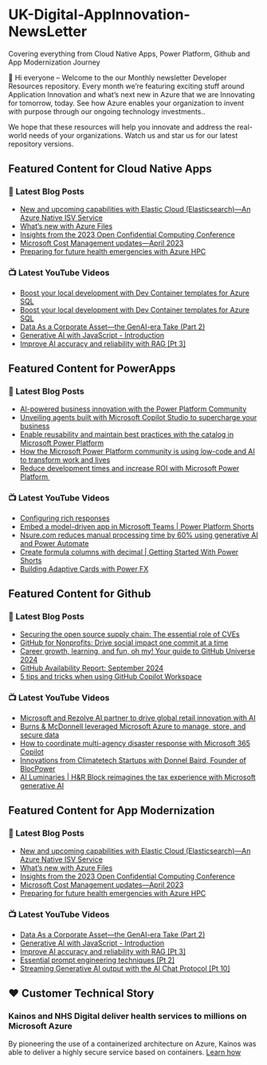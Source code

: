 # UK-Digital-AppInnovation-NewsLetter

Covering everything from Cloud Native Apps, Power Platform, Github and App Modernization Journey

👋 Hi everyone – Welcome to the our Monthly newsletter Developer Resources repository. Every month we’re featuring exciting stuff around Application Innovation and what’s next new in Azure that we are Innovating for tomorrow, today. See how Azure enables your organization to invent with purpose through our ongoing technology investments..


We hope that these resources will help you innovate and address the real-world needs of your organizations. Watch us and star us for our latest repository versions.

## Featured Content for Cloud Native Apps


### 📝 Latest Blog Posts

    
<!-- BLOGCNA:START -->
- [New and upcoming capabilities with Elastic Cloud (Elasticsearch)—An Azure Native ISV Service](https://azure.microsoft.com/blog/new-and-upcoming-capabilities-with-elastic-cloud-elasticsearch-an-azure-native-isv-service/)
- [What’s new with Azure Files](https://azure.microsoft.com/blog/what-s-new-with-azure-files/)
- [Insights from the 2023 Open Confidential Computing Conference](https://azure.microsoft.com/blog/insights-from-the-2023-open-confidential-computing-conference/)
- [Microsoft Cost Management updates—April 2023](https://azure.microsoft.com/blog/microsoft-cost-management-updates-april-2023/)
- [Preparing for future health emergencies with Azure HPC ](https://azure.microsoft.com/blog/preparing-for-future-health-emergencies-with-azure-hpc/)
<!-- BLOGCNA:END -->

### 📺 Latest YouTube Videos

 
<!-- YOUTUBECNA:START -->
- [Boost your local development with Dev Container templates for Azure SQL](https://www.youtube.com/watch?v=hSllXf9EMfc)
- [Boost your local development with Dev Container templates for Azure SQL](https://www.youtube.com/watch?v=0qyjbOPeKP4)
- [Data As a Corporate Asset—the GenAI-era Take &lpar;Part 2&rpar;](https://www.youtube.com/watch?v=Vlj2hey_zVY)
- [Generative AI with JavaScript - Introduction](https://www.youtube.com/watch?v=vLYtDgs_zx8)
- [Improve AI accuracy and reliability with RAG [Pt 3]](https://www.youtube.com/watch?v=xkFOmx5yxIA)
<!-- YOUTUBECNA:END -->

##  Featured Content for PowerApps
### 📝 Latest Blog Posts
<!-- BLOGPOWER:START -->
- [AI-powered business innovation with the Power Platform Community](https://www.microsoft.com/en-us/power-platform/blog/2024/09/18/ai-powered-business-innovation-with-the-power-platform-community/)
- [Unveiling agents built with Microsoft Copilot Studio to supercharge your business](https://www.microsoft.com/en-us/microsoft-copilot/blog/copilot-studio/unveiling-copilot-agents-built-with-microsoft-copilot-studio-to-supercharge-your-business/)
- [Enable reusability and maintain best practices with the catalog in Microsoft Power Platform](https://www.microsoft.com/en-us/power-platform/blog/2024/09/11/enable-reusability-and-maintain-best-practices-with-the-catalog-in-microsoft-power-platform/)
- [How the Microsoft Power Platform community is using low-code and AI to transform work and lives](https://www.microsoft.com/en-us/power-platform/blog/2024/09/10/how-the-microsoft-power-platform-community-is-using-low-code-and-ai-to-transform-work-and-lives/)
- [Reduce development times and increase ROI with Microsoft Power Platform ](https://www.microsoft.com/en-us/power-platform/blog/2024/09/03/reduce-development-times-and-increase-roi-with-microsoft-power-platform/)
<!-- BLOGPOWER:END -->
 ### 📺 Latest YouTube Videos
    
<!-- YOUTUBEPOWER:START -->
- [Configuring rich responses](https://www.youtube.com/watch?v=so2TLye0cUo)
- [Embed a model-driven app in Microsoft Teams | Power Platform Shorts](https://www.youtube.com/watch?v=vRzJAN5P4X8)
- [Nsure.com reduces manual processing time by 60% using generative AI and Power Automate](https://www.youtube.com/watch?v=I0ykNx4XLE8)
- [Create formula columns with decimal | Getting Started With Power Shorts](https://www.youtube.com/watch?v=NmpPG0_sPX0)
- [Building Adaptive Cards with Power FX](https://www.youtube.com/watch?v=Pa-aFBYODSo)
<!-- YOUTUBEPOWER:END -->

##  Featured Content for Github
### 📝 Latest Blog Posts
<!-- BLOGGITHUB:START -->
- [Securing the open source supply chain: The essential role of CVEs](https://github.blog/security/supply-chain-security/securing-the-open-source-supply-chain-the-essential-role-of-cves/)
- [GitHub for Nonprofits: Drive social impact one commit at a time](https://github.blog/news-insights/product-news/github-for-nonprofits-drive-social-impact-one-commit-at-a-time/)
- [Career growth, learning, and fun, oh my! Your guide to GitHub Universe 2024](https://github.blog/news-insights/company-news/career-growth-learning-and-fun-oh-my-your-guide-to-github-universe-2024/)
- [GitHub Availability Report: September 2024](https://github.blog/news-insights/company-news/github-availability-report-september-2024/)
- [5 tips and tricks when using GitHub Copilot Workspace](https://github.blog/ai-and-ml/github-copilot/5-tips-and-tricks-when-using-github-copilot-workspace/)
<!-- BLOGGITHUB:END -->
### 📺 Latest YouTube Videos
<!-- YOUTUBEGITHUB:START -->
- [Microsoft and Rezolve AI partner to drive global retail innovation with AI](https://www.youtube.com/watch?v=bos5HLw2jlk)
- [Burns &amp; McDonnell leveraged Microsoft Azure to manage, store, and secure data](https://www.youtube.com/watch?v=Hmy0CAvKi28)
- [How to coordinate multi-agency disaster response with Microsoft 365 Copilot](https://www.youtube.com/watch?v=4DY4Gt35SSw)
- [Innovations from Climatetech Startups with Donnel Baird, Founder of BlocPower](https://www.youtube.com/watch?v=P7aRekkVFTA)
- [AI Luminaries | H&amp;R Block reimagines the tax experience with Microsoft generative AI](https://www.youtube.com/watch?v=Qc9bIoOc1Ps)
<!-- YOUTUBEGITHUB:END -->
##  Featured Content for App Modernization
### 📝 Latest Blog Posts
<!-- BLOGAPPMOD:START -->
- [New and upcoming capabilities with Elastic Cloud (Elasticsearch)—An Azure Native ISV Service](https://azure.microsoft.com/blog/new-and-upcoming-capabilities-with-elastic-cloud-elasticsearch-an-azure-native-isv-service/)
- [What’s new with Azure Files](https://azure.microsoft.com/blog/what-s-new-with-azure-files/)
- [Insights from the 2023 Open Confidential Computing Conference](https://azure.microsoft.com/blog/insights-from-the-2023-open-confidential-computing-conference/)
- [Microsoft Cost Management updates—April 2023](https://azure.microsoft.com/blog/microsoft-cost-management-updates-april-2023/)
- [Preparing for future health emergencies with Azure HPC ](https://azure.microsoft.com/blog/preparing-for-future-health-emergencies-with-azure-hpc/)
<!-- BLOGAPPMOD:END -->
### 📺 Latest YouTube Videos
<!-- YOUTUBEAPPMOD:START -->
- [Data As a Corporate Asset—the GenAI-era Take &lpar;Part 2&rpar;](https://www.youtube.com/watch?v=Vlj2hey_zVY)
- [Generative AI with JavaScript - Introduction](https://www.youtube.com/watch?v=vLYtDgs_zx8)
- [Improve AI accuracy and reliability with RAG [Pt 3]](https://www.youtube.com/watch?v=xkFOmx5yxIA)
- [Essential prompt engineering techniques [Pt 2]](https://www.youtube.com/watch?v=gQ6TlyxBmWs)
- [Streaming Generative AI output with the AI Chat Protocol [Pt 10]](https://www.youtube.com/watch?v=fzDCW-6hMtU)
<!-- YOUTUBEAPPMOD:END -->


## ♥️ Customer Technical Story 

### Kainos and NHS Digital deliver health services to millions on Microsoft Azure

By pioneering the use of a containerized architecture on Azure, Kainos was able to deliver a highly secure service based on containers. [Learn how](https://customers.microsoft.com/en-us/story/1368348549535774520-kainos-and-nhs-digital-deliver-health-services-to-millions-on-microsoft-azure)

